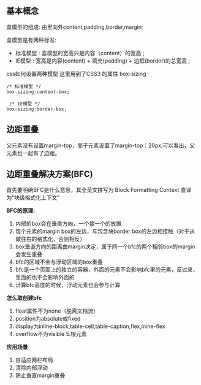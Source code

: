 ## 基本概念
  
  盒模型的组成: 由里向外content,padding,border,margin;
  
  盒模型是有两种标准:
  - 标准模型 : 盒模型的宽高只是内容（content）的宽高 ;
  - IE模型 : 宽高是内容(content) + 填充(padding) + 边框(border)的总宽高 ;
  
  
  css如何设置两种模型
  这里用到了CSS3 的属性 box-sizing
  ```
  /* 标准模型 */
  box-sizing:content-box;

   /* IE模型 */
  box-sizing:border-box;
  ```
  
  ## 边距重叠

  父元素没有设置margin-top，而子元素设置了margin-top：20px;可以看出，父元素也一起有了边距。
  
  ## 边距重叠解决方案(BFC)
  
  首先要明确BFC是什么意思，其全英文拼写为 Block Formatting Context 直译为“块级格式化上下文”
  
  **BFC的原理:**
  1. 内部的box会在垂直方向，一个接一个的放置
  2. 每个元素的margin box的左边，与包含块border box的左边相接触（对于从做往右的格式化，否则相反）
  3. box垂直方向的距离由margin决定，属于同一个bfc的两个相邻box的margin会发生重叠
  4. bfc的区域不会与浮动区域的box重叠
  5. bfc是一个页面上的独立的容器，外面的元素不会影响bfc里的元素，反过来，里面的也不会影响外面的
  6. 计算bfc高度的时候，浮动元素也会参与计算
  
  **怎么取创建bfc**
  
  1. float属性不为none（脱离文档流）
  2. position为absolute或fixed
  3. display为inline-block,table-cell,table-caption,flex,inine-flex
  4. overflow不为visible
  5.根元素
  
  **应用场景**
  
  1. 自适应两栏布局
  2. 清除内部浮动 
  3. 防止垂直margin重叠
  
